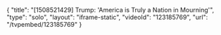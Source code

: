 {
    "title": "[1508521429] Trump: 'America is Truly a Nation in Mourning'",
    "type": "solo",
    "layout": "iframe-static",
    "videoId": "123185769",
    "url": "\/tvpembed\/123185769"
}